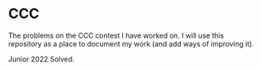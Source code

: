# CCC

The problems on the CCC contest I have worked on. I will use this repository as a place to document my work (and add ways of improving it). 


Junior 2022 Solved. 








